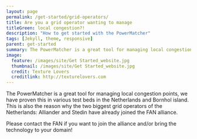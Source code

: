 ```yaml
---
layout: page
permalink: /get-started/grid-operators/
title: Are you a grid operator wanting to manage
titleGreen: local congestion?!
description: "How to get started with the PowerMatcher"
tags: [Jekyll, theme, responsive]
parent: get-started
summary: The PowerMatcher is a great tool for managing local congestion points.
image:
  feature: /images/site/Get Started_website.jpg
  thumbnail: /images/site/Get Started_website.jpg
  credit: Texture Lovers
  creditlink: http://texturelovers.com
---
```


The PowerMatcher is a great tool for managing local congestion points, we have proven this in various test beds in the Netherlands and Bornhol island. This is also the reason why the two biggest grid operators of the Netherlands: Alliander and Stedin have already joined the FAN alliance.

Please contact the FAN if you want to join the alliance and/or bring the technology to your domain!
